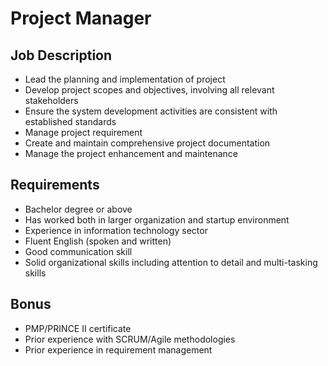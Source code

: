 # Project Manager

## Job Description

- Lead the planning and implementation of project
- Develop project scopes and objectives, involving all relevant stakeholders 
- Ensure the system development activities are consistent with established standards
- Manage project requirement
- Create and maintain comprehensive project documentation
- Manage the project enhancement and maintenance

## Requirements

- Bachelor degree or above
- Has worked both in larger organization and startup environment
- Experience in information technology sector
- Fluent English (spoken and written)
- Good communication skill
- Solid organizational skills including attention to detail and multi-tasking skills

## Bonus

- PMP/PRINCE II certificate 
- Prior experience with SCRUM/Agile methodologies
- Prior experience in requirement management 